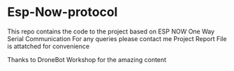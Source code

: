 # Esp-Now-protocol
This repo contains the code to the project based on ESP NOW One Way Serial Communication
For any queries please contact me 
Project Report File is attatched for convenience

Thanks to DroneBot Workshop for the amazing content
